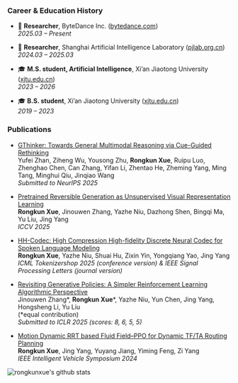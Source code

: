 ### Career & Education History

- 🔬 **Researcher**, ByteDance Inc. ([bytedance.com](https://bytedance.com))  
  _2025.03 – Present_

- 🔬 **Researcher**, Shanghai Artificial Intelligence Laboratory ([pjlab.org.cn](https://pjlaboratory.org.cn/))  
  _2024.03 – 2025.03_

- 🎓 **M.S. student, Artificial Intelligence**, Xi’an Jiaotong University ([xjtu.edu.cn](https://www.xjtu.edu.cn/))  
  _2023 – 2026_

- 🎓 **B.S. student**, Xi’an Jiaotong University ([xjtu.edu.cn](https://www.xjtu.edu.cn/))  
  _2019 – 2023_


### Publications

- [GThinker: Towards General Multimodal Reasoning via Cue-Guided Rethinking](https://arxiv.org/abs/2506.01078)  
  Yufei Zhan, Ziheng Wu, Yousong Zhu, **Rongkun Xue**, Ruipu Luo, Zhenghao Chen, Can Zhang, Yifan Li, Zhentao He, Zheming Yang, Ming Tang, Minghui Qiu, Jinqiao Wang  
  _Submitted to NeurIPS 2025_

- [Pretrained Reversible Generation as Unsupervised Visual Representation Learning](https://arxiv.org/abs/2412.01787)  
  **Rongkun Xue**, Jinouwen Zhang, Yazhe Niu, Dazhong Shen, Bingqi Ma, Yu Liu, Jing Yang  
  _ICCV 2025_

- [HH-Codec: High Compression High-fidelity Discrete Neural Codec for Spoken Language Modeling](https://openreview.net/forum?id=m0LRW0RHra)  
  **Rongkun Xue**, Yazhe Niu, Shuai Hu, Zixin Yin, Yongqiang Yao, Jing Yang  
  _ICML Tokenizershop 2025 (conference version) & IEEE Signal Processing Letters (journal version)_

- [Revisiting Generative Policies: A Simpler Reinforcement Learning Algorithmic Perspective](https://arxiv.org/abs/2412.01787)  
  Jinouwen Zhang*, **Rongkun Xue***, Yazhe Niu, Yun Chen, Jing Yang, Hongsheng Li, Yu Liu  
  (*equal contribution)  
  _Submitted to ICLR 2025 (scores: 8, 6, 5, 5)_

- [Motion Dynamic RRT based Fluid Field–PPO for Dynamic TF/TA Routing Planning](https://ieeexplore.ieee.org/abstract/document/10588621)  
  **Rongkun Xue**, Jing Yang, Yuyang Jiang, Yiming Feng, Zi Yang  
  _IEEE Intelligent Vehicle Symposium 2024_


![rongkunxue's github stats](https://github-readme-stats-anuraghazra1.vercel.app/api?username=rongkunxue&show_icons=true&theme=cobalt)
